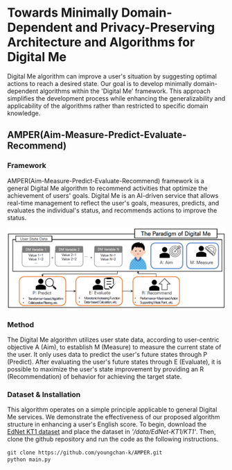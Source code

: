 # Towards Minimally Domain-Dependent and Privacy-Preserving Architecture and Algorithms for Digital Me
Digital Me algorithm can improve a user's situation by suggesting optimal actions to reach a desired state. Our goal is to develop minimally domain-dependent algorithms within the 'Digital Me' framework. This approach simplifies the development process while enhancing the generalizability and applicability of the algorithms rather than restricted to specific domain knowledge.

## AMPER(Aim-Measure-Predict-Evaluate-Recommend)
### Framework
AMPER(Aim-Measure-Predict-Evaluate-Recommend) framework is a general Digital Me algorithm to recommend activities that optimize the achievement of users' goals. Digital Me is an AI-driven service that allows real-time management to reflect the user's goals, measures, predicts, and evaluates the individual's status, and recommends actions to improve the status.  

<img src='./assets/AMPER.PNG'/>

### Method
The Digital Me algorithm utilizes user state data, according to user-centric objective A (Aim), to establish M (Measure) to measure the current state of the user. It only uses data to predict the user's future states through P (Predict). After evaluating the user's future states through E (Evaluate), it is possible to maximize the user's state improvement by providing an R (Recommendation) of behavior for achieving the target state.    

### Dataset & Installation
This algorithm operates on a simple principle applicable to general Digital Me services. We demonstrate the effectiveness of our proposed algorithm structure in enhancing a user's English score. To begin, download the [EdNet KT1 dataset](https://drive.google.com/file/d/1AmGcOs5U31wIIqvthn9ARqJMrMTFTcaw/view) and place the dataset in *'/data/EdNet-KT1/KT1'*. Then, clone the github repository and run the code as the following instructions.

```
git clone https://github.com/youngchan-k/AMPER.git
python main.py
```